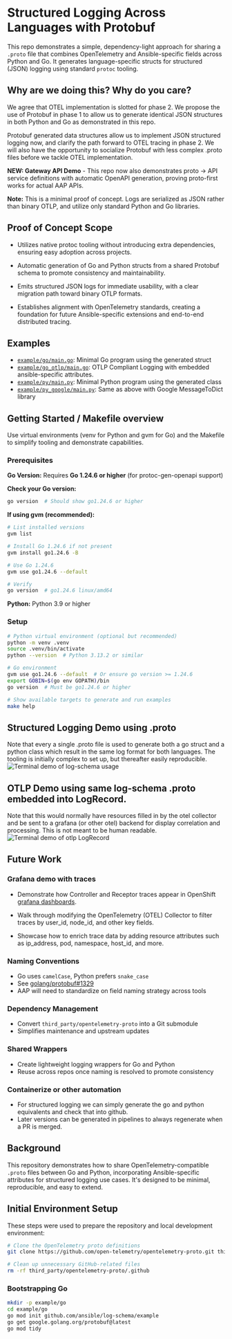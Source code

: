 # Structured Logging Across Languages with Protobuf

This repo demonstrates a simple, dependency-light approach for sharing a `.proto` file that combines OpenTelemetry and Ansible-specific fields across Python and Go. It generates language-specific structs for structured (JSON) logging using standard `protoc` tooling.

## Why are we doing this? Why do you care?

We agree that OTEL implementation is slotted for phase 2. We propose the use of Protobuf in phase 1 to allow us to generate identical JSON structures in both Python and Go as demonstrated in this repo.

Protobuf generated data structures allow us to implement JSON structured logging now, and clarify the path forward to OTEL tracing in phase 2. We will also have the opportunity to socialize Protobuf with less complex .proto files before we tackle OTEL implementation.

**NEW: Gateway API Demo** - This repo now also demonstrates proto → API service definitions with automatic OpenAPI generation, proving proto-first works for actual AAP APIs.


**Note:** This is a minimal proof of concept. Logs are serialized as JSON rather than binary OTLP, and utilize only standard Python and Go libraries.

## Proof of Concept Scope
* Utilizes native protoc tooling without introducing extra dependencies, ensuring easy adoption across projects.

* Automatic generation of Go and Python structs from a shared Protobuf schema to promote consistency and maintainability.

* Emits structured JSON logs for immediate usability, with a clear migration path toward binary OTLP formats.

* Establishes alignment with OpenTelemetry standards, creating a foundation for future Ansible-specific extensions and end-to-end distributed tracing.

## Examples

- [`example/go/main.go`](example/go/main.go): Minimal Go program using the generated struct
- [`example/go_otlp/main.go`](example/go_otlp/main.go): OTLP Compliant Logging with embedded ansible-specific attributes.
- [`example/py/main.py`](example/py/main.py): Minimal Python program using the generated class
- [`example/py_google/main.py`](example/py_google/main.py): Same as above with Google MessageToDict library


## Getting Started / Makefile overview

Use virtual environments (venv for Python and gvm for Go) and the Makefile to simplify tooling and demonstrate capabilities.

### Prerequisites

**Go Version:** Requires **Go 1.24.6 or higher** (for protoc-gen-openapi support)

**Check your Go version:**
```bash
go version  # Should show go1.24.6 or higher
```

**If using gvm (recommended):**
```bash
# List installed versions
gvm list

# Install Go 1.24.6 if not present
gvm install go1.24.6 -B

# Use Go 1.24.6
gvm use go1.24.6 --default

# Verify
go version  # go1.24.6 linux/amd64
```

**Python:** Python 3.9 or higher

### Setup

```bash
# Python virtual environment (optional but recommended)
python -m venv .venv
source .venv/bin/activate
python --version  # Python 3.13.2 or similar

# Go environment
gvm use go1.24.6 --default  # Or ensure go version >= 1.24.6
export GOBIN=$(go env GOPATH)/bin
go version  # Must be go1.24.6 or higher

# Show available targets to generate and run examples
make help   
```
## Structured Logging Demo using .proto
Note that every a single .proto file is used to generate both a go struct and a python class which result in the same log format for both languages. The tooling is initially complex to set up, but thereafter easily reproducible.
![Terminal demo of log-schema usage](demo.gif)


## OTLP Demo using same log-schema .proto embedded into LogRecord.
Note that this would normally have resources filled in by the otel collector and be sent to a grafana (or other otel) backend for display correlation and processing. This is not meant to be human readable.
![Terminal demo of otlp LogRecord](demo2.gif)

## Future Work

### Grafana demo with traces

* Demonstrate how Controller and Receptor traces appear in OpenShift  [grafana dashboards](https://github.com/cloud-bulldozer/performance-dashboards/blob/master/dittybopper/README.md).

* Walk through modifying the OpenTelemetry (OTEL) Collector to filter traces by user_id, node_id, and other key fields.

* Showcase how to enrich trace data by adding resource attributes such as ip_address, pod, namespace, host_id, and more.


### Naming Conventions

- Go uses `camelCase`, Python prefers `snake_case`
- See [golang/protobuf#1329](https://github.com/golang/protobuf/issues/1329)
- AAP will need to standardize on field naming strategy across tools

### Dependency Management

- Convert `third_party/opentelemetry-proto` into a Git submodule
- Simplifies maintenance and upstream updates

### Shared Wrappers

- Create lightweight logging wrappers for Go and Python
- Reuse across repos once naming is resolved to promote consistency

### Containerize or other automation
- For structured logging we can simply generate the go and python equivalents and check that into github. 
- Later versions can be generated in pipelines to always regenerate when a PR is merged.

## Background

This repository demonstrates how to share OpenTelemetry-compatible `.proto` files between Go and Python, incorporating Ansible-specific attributes for structured logging use cases. It's designed to be minimal, reproducible, and easy to extend.

## Initial Environment Setup

These steps were used to prepare the repository and local development environment:

```bash
# Clone the OpenTelemetry proto definitions
git clone https://github.com/open-telemetry/opentelemetry-proto.git third_party/opentelemetry-proto

# Clean up unnecessary GitHub-related files
rm -rf third_party/opentelemetry-proto/.github
```

### Bootstrapping Go
```bash
mkdir -p example/go
cd example/go
go mod init github.com/ansible/log-schema/example
go get google.golang.org/protobuf@latest
go mod tidy
```

